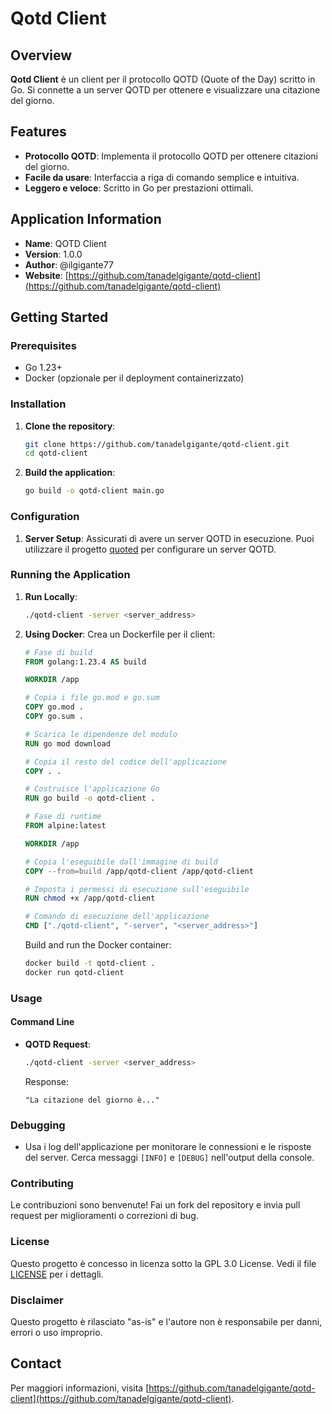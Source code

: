 # Qotd Client

## Overview
**Qotd Client** è un client per il protocollo QOTD (Quote of the Day) scritto in Go. Si connette a un server QOTD per ottenere e visualizzare una citazione del giorno.

## Features
- **Protocollo QOTD**: Implementa il protocollo QOTD per ottenere citazioni del giorno.
- **Facile da usare**: Interfaccia a riga di comando semplice e intuitiva.
- **Leggero e veloce**: Scritto in Go per prestazioni ottimali.

## Application Information
- **Name**: QOTD Client
- **Version**: 1.0.0
- **Author**: @ilgigante77
- **Website**: [https://github.com/tanadelgigante/qotd-client](https://github.com/tanadelgigante/qotd-client)

## Getting Started

### Prerequisites
- Go 1.23+
- Docker (opzionale per il deployment containerizzato)

### Installation

1. **Clone the repository**:
    ```bash
    git clone https://github.com/tanadelgigante/qotd-client.git
    cd qotd-client
    ```

2. **Build the application**:
    ```bash
    go build -o qotd-client main.go
    ```

### Configuration

1. **Server Setup**:
   Assicurati di avere un server QOTD in esecuzione. Puoi utilizzare il progetto [quoted](https://github.com/tanadelgigante/quoted) per configurare un server QOTD.

### Running the Application

1. **Run Locally**:
    ```bash
    ./qotd-client -server <server_address>
    ```

2. **Using Docker**:
   Crea un Dockerfile per il client:
    ```dockerfile
    # Fase di build
    FROM golang:1.23.4 AS build

    WORKDIR /app

    # Copia i file go.mod e go.sum
    COPY go.mod .
    COPY go.sum .

    # Scarica le dipendenze del modulo
    RUN go mod download

    # Copia il resto del codice dell'applicazione
    COPY . .

    # Costruisce l'applicazione Go
    RUN go build -o qotd-client .

    # Fase di runtime
    FROM alpine:latest

    WORKDIR /app

    # Copia l'eseguibile dall'immagine di build
    COPY --from=build /app/qotd-client /app/qotd-client

    # Imposta i permessi di esecuzione sull'eseguibile
    RUN chmod +x /app/qotd-client

    # Comando di esecuzione dell'applicazione
    CMD ["./qotd-client", "-server", "<server_address>"]
    ```

   Build and run the Docker container:
    ```bash
    docker build -t qotd-client .
    docker run qotd-client
    ```

### Usage

#### Command Line
- **QOTD Request**:
    ```bash
    ./qotd-client -server <server_address>
    ```
    Response:
    ```
    "La citazione del giorno è..."
    ```

### Debugging

- Usa i log dell'applicazione per monitorare le connessioni e le risposte del server. Cerca messaggi `[INFO]` e `[DEBUG]` nell'output della console.

### Contributing
Le contribuzioni sono benvenute! Fai un fork del repository e invia pull request per miglioramenti o correzioni di bug.

### License
Questo progetto è concesso in licenza sotto la GPL 3.0 License. Vedi il file [LICENSE](LICENSE) per i dettagli.

### Disclaimer
Questo progetto è rilasciato "as-is" e l'autore non è responsabile per danni, errori o uso improprio.

## Contact
Per maggiori informazioni, visita [https://github.com/tanadelgigante/qotd-client](https://github.com/tanadelgigante/qotd-client).